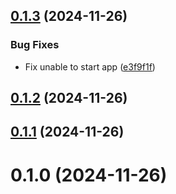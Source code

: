 ## [0.1.3](https://github.com/FAZuH/faz-bot-app-collect/compare/v0.1.2...v0.1.3) (2024-11-26)


### Bug Fixes

* Fix unable to start app ([e3f9f1f](https://github.com/FAZuH/faz-bot-app-collect/commit/e3f9f1fd9ab1b6c168cd6bda5c6e4886a1e41137))



## [0.1.2](https://github.com/FAZuH/faz-bot-app-collect/compare/v0.1.1...v0.1.2) (2024-11-26)



## [0.1.1](https://github.com/FAZuH/faz-bot-app-collect/compare/v0.1.0...v0.1.1) (2024-11-26)



# 0.1.0 (2024-11-26)



